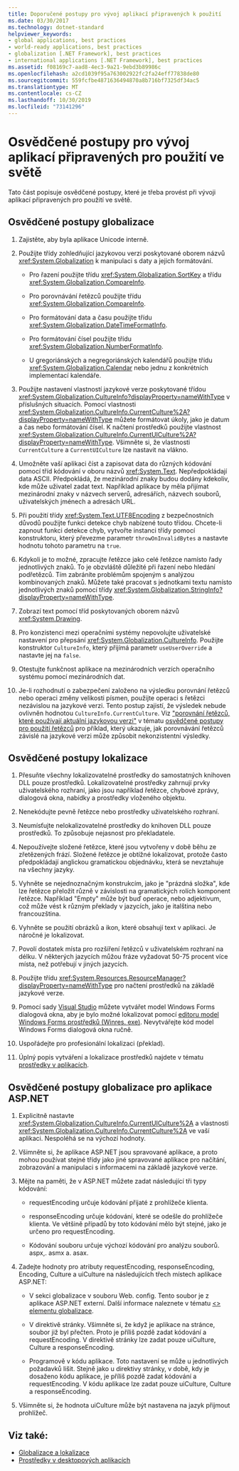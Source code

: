 ```yaml
---
title: Doporučené postupy pro vývoj aplikací připravených k použití
ms.date: 03/30/2017
ms.technology: dotnet-standard
helpviewer_keywords:
- global applications, best practices
- world-ready applications, best practices
- globalization [.NET Framework], best practices
- international applications [.NET Framework], best practices
ms.assetid: f08169c7-aad8-4ec3-9a21-9ebd3b89986c
ms.openlocfilehash: a2cd1039f95a763002922fc2fa24eff77838de80
ms.sourcegitcommit: 559fcfbe4871636494870a8b716bf7325df34ac5
ms.translationtype: MT
ms.contentlocale: cs-CZ
ms.lasthandoff: 10/30/2019
ms.locfileid: "73141296"
---
```

# <a name="best-practices-for-developing-world-ready-applications"></a>Osvědčené postupy pro vývoj aplikací připravených pro použití ve světě

Tato část popisuje osvědčené postupy, které je třeba provést při vývoji aplikací připravených pro použití ve světě.

## <a name="globalization-best-practices"></a>Osvědčené postupy globalizace

1. Zajistěte, aby byla aplikace Unicode interně.

2. Použijte třídy zohledňující jazykovou verzi poskytované oborem názvů <xref:System.Globalization> k manipulaci s daty a jejich formátování.

    - Pro řazení použijte třídu <xref:System.Globalization.SortKey> a třídu <xref:System.Globalization.CompareInfo>.

    - Pro porovnávání řetězců použijte třídu <xref:System.Globalization.CompareInfo>.

    - Pro formátování data a času použijte třídu <xref:System.Globalization.DateTimeFormatInfo>.

    - Pro formátování čísel použijte třídu <xref:System.Globalization.NumberFormatInfo>.

    - U gregoriánských a negregoriánských kalendářů použijte třídu <xref:System.Globalization.Calendar> nebo jednu z konkrétních implementací kalendáře.

3. Použijte nastavení vlastností jazykové verze poskytované třídou <xref:System.Globalization.CultureInfo?displayProperty=nameWithType> v příslušných situacích. Pomocí vlastnosti <xref:System.Globalization.CultureInfo.CurrentCulture%2A?displayProperty=nameWithType> můžete formátovat úkoly, jako je datum a čas nebo formátování čísel. K načtení prostředků použijte vlastnost <xref:System.Globalization.CultureInfo.CurrentUICulture%2A?displayProperty=nameWithType>. Všimněte si, že vlastnosti `CurrentCulture` a `CurrentUICulture` lze nastavit na vlákno.

4. Umožněte vaší aplikaci číst a zapisovat data do různých kódování pomocí tříd kódování v oboru názvů <xref:System.Text>. Nepředpokládají data ASCII. Předpokládá, že mezinárodní znaky budou dodány kdekoliv, kde může uživatel zadat text. Například aplikace by měla přijímat mezinárodní znaky v názvech serverů, adresářích, názvech souborů, uživatelských jménech a adresách URL.

5. Při použití třídy <xref:System.Text.UTF8Encoding> z bezpečnostních důvodů použijte funkci detekce chyb nabízené touto třídou. Chcete-li zapnout funkci detekce chyb, vytvořte instanci třídy pomocí konstruktoru, který převezme parametr `throwOnInvalidBytes` a nastavte hodnotu tohoto parametru na `true`.

6. Kdykoli je to možné, zpracujte řetězce jako celé řetězce namísto řady jednotlivých znaků. To je obzvláště důležité při řazení nebo hledání podřetězců. Tím zabráníte problémům spojeným s analýzou kombinovaných znaků. Můžete také pracovat s jednotkami textu namísto jednotlivých znaků pomocí třídy <xref:System.Globalization.StringInfo?displayProperty=nameWithType>.

7. Zobrazí text pomocí tříd poskytovaných oborem názvů <xref:System.Drawing>.

8. Pro konzistenci mezi operačními systémy nepovolujte uživatelské nastavení pro přepsání <xref:System.Globalization.CultureInfo>. Použijte konstruktor `CultureInfo`, který přijímá parametr `useUserOverride` a nastavte jej na `false`.

9. Otestujte funkčnost aplikace na mezinárodních verzích operačního systému pomocí mezinárodních dat.

10. Je-li rozhodnutí o zabezpečení založeno na výsledku porovnání řetězců nebo operaci změny velikosti písmen, použijte operaci s řetězci nezávislou na jazykové verzi. Tento postup zajistí, že výsledek nebude ovlivněn hodnotou `CultureInfo.CurrentCulture`. Viz ["porovnání řetězců, které používají aktuální jazykovou verzi"](../../../docs/standard/base-types/best-practices-strings.md#string-comparisons-that-use-the-current-culture) v tématu [osvědčené postupy pro použití řetězců](../../../docs/standard/base-types/best-practices-strings.md) pro příklad, který ukazuje, jak porovnávání řetězců závislé na jazykové verzi může způsobit nekonzistentní výsledky.

## <a name="localization-best-practices"></a>Osvědčené postupy lokalizace

1. Přesuňte všechny lokalizovatelné prostředky do samostatných knihoven DLL pouze prostředků. Lokalizovatelné prostředky zahrnují prvky uživatelského rozhraní, jako jsou například řetězce, chybové zprávy, dialogová okna, nabídky a prostředky vloženého objektu.

2. Nenekódujte pevně řetězce nebo prostředky uživatelského rozhraní.

3. Neumísťujte nelokalizovatelné prostředky do knihoven DLL pouze prostředků. To způsobuje nejasnost pro překladatele.

4. Nepoužívejte složené řetězce, které jsou vytvořeny v době běhu ze zřetězených frází. Složené řetězce je obtížné lokalizovat, protože často předpokládají anglickou gramatickou objednávku, která se nevztahuje na všechny jazyky.

5. Vyhněte se nejednoznačným konstrukcím, jako je "prázdná složka", kde lze řetězce přeložit různě v závislosti na gramatických rolích komponent řetězce. Například "Empty" může být buď operace, nebo adjektivum, což může vést k různým překlady v jazycích, jako je italština nebo francouzština.

6. Vyhněte se použití obrázků a ikon, které obsahují text v aplikaci. Je náročné je lokalizovat.

7. Povolí dostatek místa pro rozšíření řetězců v uživatelském rozhraní na délku. V některých jazycích můžou fráze vyžadovat 50-75 procent více místa, než potřebují v jiných jazycích.

8. Použijte třídu <xref:System.Resources.ResourceManager?displayProperty=nameWithType> pro načtení prostředků na základě jazykové verze.

9. Pomocí sady [Visual Studio](https://visualstudio.microsoft.com/vs/?utm_medium=microsoft&utm_source=docs.microsoft.com&utm_campaign=inline+link) můžete vytvářet model Windows Forms dialogová okna, aby je bylo možné lokalizovat pomocí [editoru model Windows Forms prostředků (Winres. exe)](../../../docs/framework/tools/winres-exe-windows-forms-resource-editor.md). Nevytvářejte kód model Windows Forms dialogová okna ručně.

10. Uspořádejte pro profesionální lokalizaci (překlad).

11. Úplný popis vytváření a lokalizace prostředků najdete v tématu [prostředky v aplikacích](../../../docs/framework/resources/index.md).

## <a name="globalization-best-practices-for-aspnet-applications"></a>Osvědčené postupy globalizace pro aplikace ASP.NET

1. Explicitně nastavte <xref:System.Globalization.CultureInfo.CurrentUICulture%2A> a vlastnosti <xref:System.Globalization.CultureInfo.CurrentCulture%2A> ve vaší aplikaci. Nespoléhá se na výchozí hodnoty.

2. Všimněte si, že aplikace ASP.NET jsou spravované aplikace, a proto mohou používat stejné třídy jako jiné spravované aplikace pro načítání, zobrazování a manipulaci s informacemi na základě jazykové verze.

3. Mějte na paměti, že v ASP.NET můžete zadat následující tři typy kódování:

    - requestEncoding určuje kódování přijaté z prohlížeče klienta.

    - responseEncoding určuje kódování, které se odešle do prohlížeče klienta. Ve většině případů by toto kódování mělo být stejné, jako je určeno pro requestEncoding.

    - Kódování souboru určuje výchozí kódování pro analýzu souborů. aspx,. asmx a. asax.

4. Zadejte hodnoty pro atributy requestEncoding, responseEncoding, Encoding, Culture a uiCulture na následujících třech místech aplikace ASP.NET:

    - V sekci globalizace v souboru Web. config. Tento soubor je z aplikace ASP.NET externí. Další informace naleznete v tématu [\<> elementu globalizace](https://docs.microsoft.com/previous-versions/dotnet/netframework-4.0/hy4kkhe0(v=vs.100)).

    - V direktivě stránky. Všimněte si, že když je aplikace na stránce, soubor již byl přečten. Proto je příliš pozdě zadat kódování a requestEncoding. V direktivě stránky lze zadat pouze uiCulture, Culture a responseEncoding.

    - Programově v kódu aplikace. Toto nastavení se může u jednotlivých požadavků lišit. Stejně jako u direktivy stránky, v době, kdy je dosaženo kódu aplikace, je příliš pozdě zadat kódování a requestEncoding. V kódu aplikace lze zadat pouze uiCulture, Culture a responseEncoding.

5. Všimněte si, že hodnota uiCulture může být nastavena na jazyk přijmout prohlížeč.

## <a name="see-also"></a>Viz také:

- [Globalizace a lokalizace](../../../docs/standard/globalization-localization/index.md)
- [Prostředky v desktopových aplikacích](../../../docs/framework/resources/index.md)
